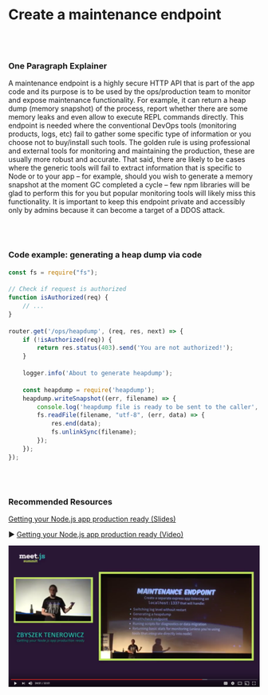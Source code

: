 # Create a maintenance endpoint

<br/><br/>

### One Paragraph Explainer

A maintenance endpoint is a highly secure HTTP API that is part of the app code and its purpose is to be used by the ops/production team to monitor and expose maintenance functionality. For example, it can return a heap dump (memory snapshot) of the process, report whether there are some memory leaks and even allow to execute REPL commands directly. This endpoint is needed where the conventional DevOps tools (monitoring products, logs, etc) fail to gather some specific type of information or you choose not to buy/install such tools. The golden rule is using professional and external tools for monitoring and maintaining the production, these are usually more robust and accurate. That said, there are likely to be cases where the generic tools will fail to extract information that is specific to Node or to your app – for example, should you wish to generate a memory snapshot at the moment GC completed a cycle – few npm libraries will be glad to perform this for you but popular monitoring tools will likely miss this functionality. It is important to keep this endpoint private and accessibly only by admins because it can become a target of a DDOS attack.

<br/><br/>

### Code example: generating a heap dump via code

```javascript
const fs = require("fs");

// Check if request is authorized 
function isAuthorized(req) {
    // ...
}

router.get('/ops/heapdump', (req, res, next) => {
    if (!isAuthorized(req)) {
        return res.status(403).send('You are not authorized!');
    }

    logger.info('About to generate heapdump');

    const heapdump = require('heapdump');
    heapdump.writeSnapshot((err, filename) => {
        console.log('heapdump file is ready to be sent to the caller', filename);
        fs.readFile(filename, "utf-8", (err, data) => {
            res.end(data);
            fs.unlinkSync(filename);
        });
    });
});
```

<br/><br/>

### Recommended Resources

[Getting your Node.js app production ready (Slides)](http://naugtur.pl/pres3/node2prod)

▶ [Getting your Node.js app production ready (Video)](https://www.youtube.com/watch?v=lUsNne-_VIk)

![Getting your Node.js app production ready](../../assets/images/createmaintenanceendpoint1.png "Getting your Node.js app production ready")
